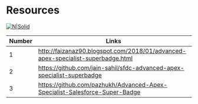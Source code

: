 
# Resources

[![N|Solid](https://cldup.com/dTxpPi9lDf.thumb.png)](https://nodesource.com/products/nsolid)

| Number | Links |
| ------ | ------ |
| 1 | http://faizanaz90.blogspot.com/2018/01/advanced-apex-specialist-superbadge.html |
| 2 | https://github.com/jain-sahil/sfdc-advanced-apex-specialist-superbadge |
| 3 | https://github.com/pazhukh/Advanced-Apex-Specialist-Salesforce-Super-Badge |

